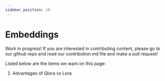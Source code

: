 ```yaml
---
sidebar_position: 10
---
```


# Embeddings
Work in progress! If you are interested in contributing content, please go to our github repo and read our contribution.md file and make a pull request!

Listed below are the items we want on this page:
1. Advantages of Qlora vs Lora
